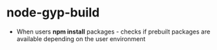 # node-gyp-build

- When users **npm install** packages - checks if prebuilt packages are available depending on the user environment
